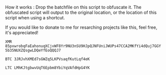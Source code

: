 How it works : Drop the batchfile on this script to obfuscate it.
The obfuscated script will output to the original location, or the location of this script when using a shortcut.

If you would like to donate to me for resarching projects like this, feel free, it's appreciated!

``XMR 85pxwrobqFaEahonuqXCjvWF8Yr9NU3nSU9HJpQJNFUniJWUPs47CCA2MKfYi4dQuj7GGY5b35NUXZQsgwLDQeYfEoQQQJ7``

``BTC 3JRJvhXMEd7sGWZq5LKPVsaqfKutLqf4eK``

``LTC LMhKJtgbwvUqT6Epbm8YbiYqVAfdHpG4YK``

